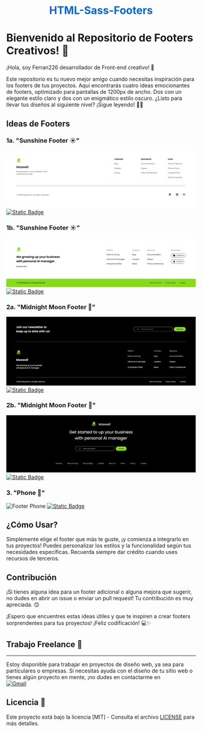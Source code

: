 <h1 align="center" style="color: #0366d6;">
   HTML-Sass-Footers 
</h1>

# Bienvenido al Repositorio de Footers Creativos! 🎨

¡Hola, soy Ferran226 desarrollador de Front-end creativo! 👋

Este repositorio es tu nuevo mejor amigo cuando necesitas inspiración para los footers de tus proyectos. Aquí encontrarás cuatro ideas emocionantes de footers, optimizado para pantallas de 1200px de ancho. Dos con un elegante estilo claro y dos con un enigmático estilo oscuro. ¿Listo para llevar tus diseños al siguiente nivel? ¡Sigue leyendo! 💼✨

## Ideas de Footers

### 1a. "Sunshine Footer ☀️"

![Sunshine Footer](/img/footer01a_Light.png)
[![Static Badge](https://img.shields.io/badge/Ver%20Codigo-%2387DB1C?style=for-the-badge&labelColor=%2387DB1C&color=%2387DB1C)](/footer01a-Light/)

### 1b. "Sunshine Footer ☀️"

![Sunshine Footer](/img/footer01b-Light.png)
[![Static Badge](https://img.shields.io/badge/Ver%20Codigo-%2387DB1C?style=for-the-badge&labelColor=%2387DB1C&color=%2387DB1C)](/footer01b-Light/)

### 2a. "Midnight Moon Footer 🌙"

![Midnight Moon Footer](/img/footer01a-Dark.png)
[![Static Badge](https://img.shields.io/badge/Ver%20Codigo-%2387DB1C?style=for-the-badge&labelColor=%2387DB1C&color=%2387DB1C)](/footer01a-Dark/)

### 2b. "Midnight Moon Footer 🌙"

![Midnight Moon Footer](/img/footer01b-Dark.png)
[![Static Badge](https://img.shields.io/badge/Ver%20Codigo-%2387DB1C?style=for-the-badge&labelColor=%2387DB1C&color=%2387DB1C)](/footer01b-Dark/)

### 3. "Phone 📱"

![Footer Phone](img/footer03-Phone.png)
[![Static Badge](https://img.shields.io/badge/ver%20codigo-%2337383C?style=for-the-badge)](/footer-phone/)



## ¿Cómo Usar?

Simplemente elige el footer que más te guste, ¡y comienza a integrarlo en tus proyectos! Puedes personalizar los estilos y la funcionalidad según tus necesidades específicas. Recuerda siempre dar crédito cuando uses recursos de terceros.

## Contribución

¡Si tienes alguna idea para un footer adicional o alguna mejora que sugerir, no dudes en abrir un issue o enviar un pull request! Tu contribución es muy apreciada. 😊

¡Espero que encuentres estas ideas útiles y que te inspiren a crear footers sorprendentes para tus proyectos! ¡Feliz codificación! 💻✨

## Trabajo Freelance 💼

---

Estoy disponible para trabajar en proyectos de diseño web, ya sea para particulares o empresas. Si necesitas ayuda con el diseño de tu sitio web o tienes algún proyecto en mente, ¡no dudes en contactarme en 
<br>
[![Gmail](https://img.shields.io/badge/Email%20personal-white?style=for-the-badge&logo=gmail&logoColor=white&label=ferrancolllopez%40gmail.com&labelColor=black&color=%23EA4335)](mailto:ferrancolllopez@gmail.com)


## Licencia 📜

Este proyecto está bajo la licencia [MIT] - Consulta el archivo [LICENSE](LICENSE) para más detalles.

